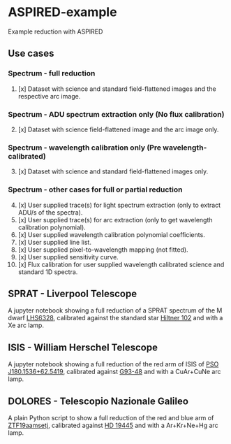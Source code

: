 # ASPIRED-example
Example reduction with ASPIRED

## Use cases

### Spectrum - full reduction
1. [x] Dataset with science and standard field-flattened images and the respective arc image.

### Spectrum - ADU spectrum extraction only (No flux calibration)
2. [x] Dataset with science field-flattened image and the arc image only.

### Spectrum - wavelength calibration only (Pre wavelength-calibrated)
3. [x] Dataset with science and standard field-flattened images only.

### Spectrum - other cases for full or partial reduction
4. [x] User supplied trace(s) for light spectrum extraction (only to extract ADU/s of the spectra).
5. [x] User supplied trace(s) for arc extraction (only to get wavelength calibration polynomial).
6. [x] User supplied wavelength calibration polynomial coefficients.
7. [x] User supplied line list.
8. [x] User supplied pixel-to-wavelength mapping (not fitted).
9. [x] User supplied sensitivity curve.
10. [x] Flux calibration for user supplied wavelength calibrated science and standard 1D spectra.

## SPRAT - Liverpool Telescope

A jupyter notebook showing a full reduction of a SPRAT spectrum of the M dwarf [LHS6328](http://simbad.u-strasbg.fr/simbad/sim-id?Ident=LHS++6328), calibrated against the standard star [Hiltner 102](http://www.ing.iac.es/Astronomy/observing/manuals/html_manuals/tech_notes/tn065-100/h102.html) and with a Xe arc lamp.

## ISIS - William Herschel Telescope

A jupyter notebook showing a full reduction of the red arm of ISIS of [PSO J180.1536+62.5419](http://simbad.u-strasbg.fr/simbad/sim-id?Ident=%4015306489&Name=PSO%20J180.1536%2b62.5419&submit=submit), calibrated against [G93-48](https://www.eso.org/sci/observing/tools/standards/spectra/g93_48.html) and with a CuAr+CuNe arc lamp.

## DOLORES - Telescopio Nazionale Galileo

A plain Python script to show a full reduction of the red and blue arm of [ZTF19aamsetj](https://www.wis-tns.org/object/2019cad), calibrated against [HD 19445](http://www.ing.iac.es/Astronomy/observing/manuals/html_manuals/tech_notes/tn065-100/hd194.html) and with a Ar+Kr+Ne+Hg arc lamp.
